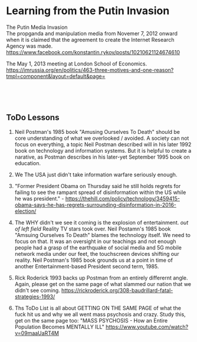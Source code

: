 # Learning from the Putin Invasion

The Putin Media Invasion    
The propganda and manipulation media from Novemer 7, 2012 onward when it is claimed that the agreement to create the Internet Research Agency was made. https://www.facebook.com/konstantin.rykov/posts/10210621124674610

The May 1, 2013 meeting at London School of Economics. https://imrussia.org/en/politics/463-three-motives-and-one-reason?tmpl=component&layout=default&page=

&nbsp;

&nbsp;

## ToDo Lessons

1. Neil Postman's 1985 book "Amusing Ourselves To Death" should be core understanding of what we overlooked / avoided. A society can not focus on everything, a topic Neil Postman described will in his later 1992 book on technology and information systems. But it is helpful to create a narative, as Postman describes in his later-yet September 1995 book on education.

2. We The USA just didn't take information warfare seriously enough.

3. "Former President Obama on Thursday said he still holds regrets for failing to see the rampant spread of disinformation within the US while he was president." - https://thehill.com/policy/technology/3459415-obama-says-he-has-regrets-surrounding-disinformation-in-2016-election/

4. The WHY didn't we see it coming is the explosion of entertainment. *out of left field* Reality TV stars took over. Neil Postamn's 1985 book "Amsuing Ourselves To Death" blames the technology itself. We need to focus on that. It was an oversight in our teachings and not enough people had a grasp of the earthquake of social media and 5G mobile network media under our feet, the touchscreen devices shifting our reality. Neil Postman's 1985 book grounds us at a point in time of another Entertainment-based President second term, 1985.

5. Rick Roderick 1993 backs up Postman from an entirely differernt angle. Again, please get on the same page of what slammed our nation that we didn't see coming. https://rickroderick.org/308-baudrillard-fatal-strategies-1993/

6.  Ths ToDo List is all about GETTING ON THE SAME PAGE of what the fuck hit us and why we all went mass psychosis and crazy.  Study this, get on the same page too:  "MASS PSYCHOSIS - How an Entire Population Becomes MENTALLY ILL" https://www.youtube.com/watch?v=09maaUaRT4M

